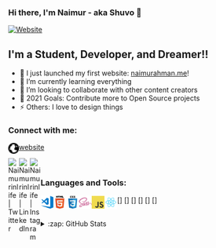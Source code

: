 ### Hi there, I'm Naimur - aka Shuvo 👋

[![Website](https://img.shields.io/website?label=naimurahman.me&style=for-the-badge&url=https%3A%2F%2Fnaimurahman.me)](https://naimurahman.me)

## I'm a Student, Developer, and Dreamer!!

- 🔭 I just launched my first website: [naimurahman.me][course]!
- 🌱 I’m currently learning everything 
- 👯 I’m looking to collaborate with other content creators
- 🥅 2021 Goals: Contribute more to Open Source projects
- ⚡ Others: I love to design things

### Connect with me:

<img align="left" alt="naimurahman.me" width="22px" src="https://raw.githubusercontent.com/iconic/open-iconic/master/svg/globe.svg" />[website]

[<img align="left" alt="Naimurinlife | Twitter" width="22px" src="https://cdn.jsdelivr.net/npm/simple-icons@v3/icons/twitter.svg" />][twitter]
[<img align="left" alt="Naimurinlife | LinkedIn" width="22px" src="https://cdn.jsdelivr.net/npm/simple-icons@v3/icons/linkedin.svg" />][linkedin]
[<img align="left" alt="Naimurinlife | Instagram" width="22px" src="https://cdn.jsdelivr.net/npm/simple-icons@v3/icons/instagram.svg" />][instagram]

<br />

### Languages and Tools:

[<img align="left" alt="Visual Studio Code" width="26px" src="https://raw.githubusercontent.com/github/explore/80688e429a7d4ef2fca1e82350fe8e3517d3494d/topics/visual-studio-code/visual-studio-code.png" />]
[<img align="left" alt="HTML5" width="26px" src="https://raw.githubusercontent.com/github/explore/80688e429a7d4ef2fca1e82350fe8e3517d3494d/topics/html/html.png" />]
[<img align="left" alt="CSS3" width="26px" src="https://raw.githubusercontent.com/github/explore/80688e429a7d4ef2fca1e82350fe8e3517d3494d/topics/css/css.png" />]
[<img align="left" alt="Sass" width="26px" src="https://raw.githubusercontent.com/github/explore/80688e429a7d4ef2fca1e82350fe8e3517d3494d/topics/sass/sass.png" />]
[<img align="left" alt="JavaScript" width="26px" src="https://raw.githubusercontent.com/github/explore/80688e429a7d4ef2fca1e82350fe8e3517d3494d/topics/javascript/javascript.png" />]
[<img align="left" alt="React" width="26px" src="https://raw.githubusercontent.com/github/explore/80688e429a7d4ef2fca1e82350fe8e3517d3494d/topics/react/react.png" />]

<br />

<details>
  <summary>:zap: GitHub Stats</summary>

  <img align="left" alt="Naimurinlife's GitHub Stats" src="https://github-readme-stats.codestackr.vercel.app/api?username=Naimurinlife&show_icons=true&hide_border=true" />

</details>

[website]: https://naimurahman.me
[course]: http://naimurahman.me
[twitter]: https://twitter.com/naimurinlife
[instagram]: https://instagram.com/days_of_naimur
[linkedin]: https://linkedin.com/in/naimurinlife
